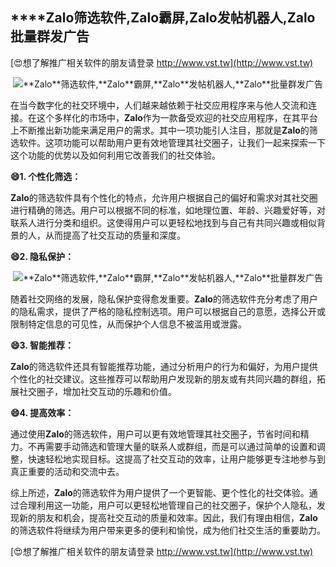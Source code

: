 ## ****Zalo**筛选软件,**Zalo**霸屏,**Zalo**发帖机器人,**Zalo**批量群发广告**

[😍想了解推广相关软件的朋友请登录 http://www.vst.tw](http://www.vst.tw)

 <center><img src="https://vst.tw/MP4/tuiguang/png/6.png" alt="**Zalo**筛选软件,**Zalo**霸屏,**Zalo**发帖机器人,**Zalo**批量群发广告"></center>

在当今数字化的社交环境中，人们越来越依赖于社交应用程序来与他人交流和连接。在这个多样化的市场中，**Zalo**作为一款备受欢迎的社交应用程序，在其平台上不断推出新功能来满足用户的需求。其中一项功能引人注目，那就是**Zalo**的筛选软件。这项功能可以帮助用户更有效地管理其社交圈子，让我们一起来探索一下这个功能的优势以及如何利用它改善我们的社交体验。

**😄1. 个性化筛选：**

**Zalo**的筛选软件具有个性化的特点，允许用户根据自己的偏好和需求对其社交圈进行精确的筛选。用户可以根据不同的标准，如地理位置、年龄、兴趣爱好等，对联系人进行分类和组织。这使得用户可以更轻松地找到与自己有共同兴趣或相似背景的人，从而提高了社交互动的质量和深度。

**😄2. 隐私保护：**

 <center><img src="https://vst.tw/MP4/tuiguang/png/3.png" alt="**Zalo**筛选软件,**Zalo**霸屏,**Zalo**发帖机器人,**Zalo**批量群发广告"></center>

随着社交网络的发展，隐私保护变得愈发重要。**Zalo**的筛选软件充分考虑了用户的隐私需求，提供了严格的隐私控制选项。用户可以根据自己的意愿，选择公开或限制特定信息的可见性，从而保护个人信息不被滥用或泄露。

**😄3. 智能推荐：**

**Zalo**的筛选软件还具有智能推荐功能，通过分析用户的行为和偏好，为用户提供个性化的社交建议。这些推荐可以帮助用户发现新的朋友或有共同兴趣的群组，拓展社交圈子，增加社交互动的乐趣和价值。

**😄4. 提高效率：**

通过使用**Zalo**的筛选软件，用户可以更有效地管理其社交圈子，节省时间和精力。不再需要手动筛选和管理大量的联系人或群组，而是可以通过简单的设置和调整，快速轻松地实现目标。这提高了社交互动的效率，让用户能够更专注地参与到真正重要的活动和交流中去。

综上所述，**Zalo**的筛选软件为用户提供了一个更智能、更个性化的社交体验。通过合理利用这一功能，用户可以更轻松地管理自己的社交圈子，保护个人隐私，发现新的朋友和机会，提高社交互动的质量和效率。因此，我们有理由相信，**Zalo**的筛选软件将继续为用户带来更多的便利和愉悦，成为他们社交生活的重要助力。

[😍想了解推广相关软件的朋友请登录 http://www.vst.tw](http://www.vst.tw)



